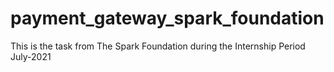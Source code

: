 # payment_gateway_spark_foundation
This is the task from The Spark Foundation during the Internship Period July-2021
